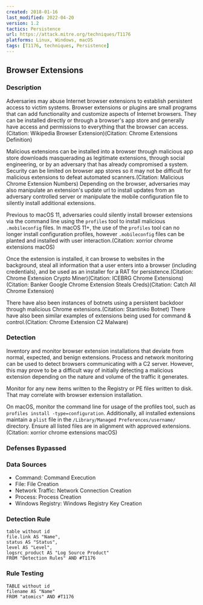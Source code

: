 ```yaml
---
created: 2018-01-16
last_modified: 2022-04-20
version: 1.2
tactics: Persistence
url: https://attack.mitre.org/techniques/T1176
platforms: Linux, Windows, macOS
tags: [T1176, techniques, Persistence]
---
```


## Browser Extensions

### Description

Adversaries may abuse Internet browser extensions to establish persistent access to victim systems. Browser extensions or plugins are small programs that can add functionality and customize aspects of Internet browsers. They can be installed directly or through a browser's app store and generally have access and permissions to everything that the browser can access.(Citation: Wikipedia Browser Extension)(Citation: Chrome Extensions Definition)

Malicious extensions can be installed into a browser through malicious app store downloads masquerading as legitimate extensions, through social engineering, or by an adversary that has already compromised a system. Security can be limited on browser app stores so it may not be difficult for malicious extensions to defeat automated scanners.(Citation: Malicious Chrome Extension Numbers) Depending on the browser, adversaries may also manipulate an extension's update url to install updates from an adversary controlled server or manipulate the mobile configuration file to silently install additional extensions.

Previous to macOS 11, adversaries could silently install browser extensions via the command line using the <code>profiles</code> tool to install malicious <code>.mobileconfig</code> files. In macOS 11+, the use of the <code>profiles</code> tool can no longer install configuration profiles, however <code>.mobileconfig</code> files can be planted and installed with user interaction.(Citation: xorrior chrome extensions macOS)

Once the extension is installed, it can browse to websites in the background, steal all information that a user enters into a browser (including credentials), and be used as an installer for a RAT for persistence.(Citation: Chrome Extension Crypto Miner)(Citation: ICEBRG Chrome Extensions)(Citation: Banker Google Chrome Extension Steals Creds)(Citation: Catch All Chrome Extension)

There have also been instances of botnets using a persistent backdoor through malicious Chrome extensions.(Citation: Stantinko Botnet) There have also been similar examples of extensions being used for command & control.(Citation: Chrome Extension C2 Malware)

### Detection

Inventory and monitor browser extension installations that deviate from normal, expected, and benign extensions. Process and network monitoring can be used to detect browsers communicating with a C2 server. However, this may prove to be a difficult way of initially detecting a malicious extension depending on the nature and volume of the traffic it generates.

Monitor for any new items written to the Registry or PE files written to disk. That may correlate with browser extension installation.

On macOS, monitor the command line for usage of the profiles tool, such as <code>profiles install -type=configuration</code>. Additionally, all installed extensions maintain a <code>plist</code> file in the <code>/Library/Managed Preferences/username/</code> directory. Ensure all listed files are in alignment with approved extensions.(Citation: xorrior chrome extensions macOS)

### Defenses Bypassed



### Data Sources

  - Command: Command Execution
  -  File: File Creation
  -  Network Traffic: Network Connection Creation
  -  Process: Process Creation
  -  Windows Registry: Windows Registry Key Creation
### Detection Rule

```dataview
table without id
file.link AS "Name",
status AS "Status",
level AS "Level",
logsrc_product AS "Log Source Product"
FROM "Detection Rules" AND #T1176
```

### Rule Testing

```dataview
TABLE without id
filename AS "Name"
FROM "atomics" AND #T1176
```

